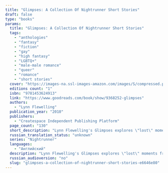 ```yaml
---
title: "Glimpses: A Collection Of Nightrunner Short Stories"
draft: false
type: "books"
params:
  title: "Glimpses: A Collection Of Nightrunner Short Stories"
  tags:
    - "anthologies"
    - "fantasy"
    - "fiction"
    - "gay"
    - "high fantasy"
    - "LGBTQ+"
    - "male-male romance"
    - "queer"
    - "romance"
    - "short stories"
  cover: "https://images-na.ssl-images-amazon.com/images/S/compressed.photo.goodreads.com/books/1387173663i/9368252.jpg"
  editions count: "1"
  isbn: "9781453624913"
  link: "https://www.goodreads.com/book/show/9368252-glimpses"
  authors:
    - "Lynn Flewelling"
  publication_year: "2010"
  publishers:
    - "Createspace Independent Publishing Platform"
  page_count: "130"
  short_description: "Lynn Flewelling's Glimpses explores \"lost\" moments from her popular Nightrunner Series, events alluded to or passed over - Alec's parents and childhood, Seregil's early liaisons in Skala, Seregil..."
  russian_translation_status: "unknown"
  series: "Nightrunner"
  languages:
    - "Английский"
  description: "Lynn Flewelling's Glimpses explores \"lost\" moments from her popular Nightrunner Series, events alluded to or passed over - Alec's parents and childhood, Seregil's early liaisons in Skala, Seregil and Alec's first night as lovers, how Seregil and Micum Cavish met. Each story offers a new perspective on events readers have speculated about for years. For new readers, it offers an introduction to the characters Romantic Times calls \"two of the most memorable heroes in fantasy.\" Professional and amateur art provided by Flewelling's fans accompany Glimpses' stories, as she honors the dedication and devotion her fans have given her over the years. \"Glimpses is full of treasures like Lynn Flewelling's deceptively easy and addictive storytelling, her vivid and engaging characters, and the amazing and heartfelt illustrations. This book is a must have for fans of Lynn's Nightrunner books, and if you haven't started the series yet, then Glimpses will leave you eager to discover more about Seregil and Alec, their adventures and the unique and fantastical world that the pair inhabit.\" -Suzanne McLeod, Spellcrackers.com series \"It's hard to imagine a lovelier gift to fans than this exquisite collection of gorgeously illustrated short stories. Flewelling indulges her loyal readers with these graceful glimpses 'between the lines' of the long-running and immensely popular Nightrunner series.\" -Josh Lanyon, Adrien English Mysteries and the Holmes & Moriarity Mysteries \"An unmissable short story collection from Flewelling. Set in the Nightrunner universe Glimpses captures Flewelling's characters at formative moments in their various timelines. Some of the stories fill in details that I've been waiting on for years...\" -T. A. Moore, The Even Series \"Glimpses is a terrific collection, lovingly illustrated, a gift to all of us who love the Nightrunners. This rocks.\" -Patricia Briggs, Mercy Thompson Series"
  russian_audioversion: "no"
  slug: "glimpses-a-collection-of-nightrunner-short-stories-e6646e80"
---
```

